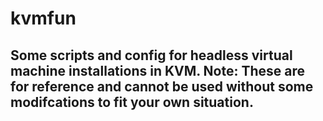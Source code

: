 kvmfun
======

Some scripts and config for headless virtual machine installations in KVM.
Note: These are for reference and cannot be used without some modifcations to fit your own situation.
---
